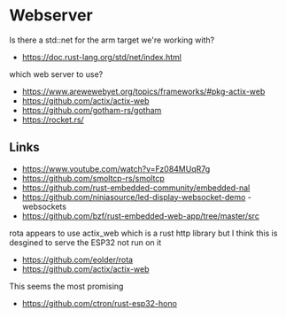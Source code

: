 # Webserver

Is there a std::net for the arm target we're working with?

  * https://doc.rust-lang.org/std/net/index.html

which web server to use?

  * https://www.arewewebyet.org/topics/frameworks/#pkg-actix-web
  * https://github.com/actix/actix-web
  * https://github.com/gotham-rs/gotham
  * https://rocket.rs/

## Links

  * https://www.youtube.com/watch?v=Fz084MUqR7g
  * https://github.com/smoltcp-rs/smoltcp
  * https://github.com/rust-embedded-community/embedded-nal
  * https://github.com/ninjasource/led-display-websocket-demo - websockets
  * https://github.com/bzf/rust-embedded-web-app/tree/master/src

rota appears to use actix_web which is a rust http library
but I think this is desgined to serve the ESP32 not run on it

  * https://github.com/eolder/rota
  * https://github.com/actix/actix-web

This seems the most promising

  * https://github.com/ctron/rust-esp32-hono
